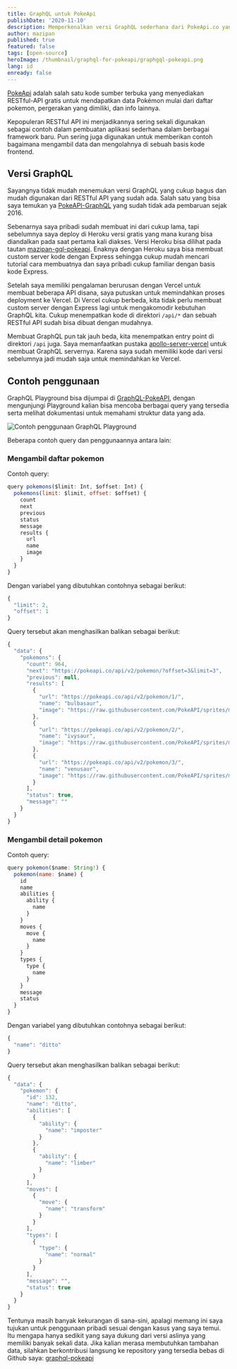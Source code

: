 ```yaml
---
title: GraphQL untuk PokeApi
publishDate: '2020-11-10'
description: Memperkenalkan versi GraphQL sederhana dari PokeApi.co yang di deploy ke Vercel
author: mazipan
published: true
featured: false
tags: [open-source]
heroImage: /thumbnail/graphql-for-pokeapi/graphgql-pokeapi.png
lang: id
enready: false
---
```


[PokeApi](https://github.com/PokeAPI/pokeapi) adalah salah satu kode sumber terbuka yang menyediakan RESTful-API gratis untuk mendapatkan data Pokémon mulai dari daftar pokemon, pergerakan yang dimiliki, dan info lainnya.

Kepopuleran RESTful API ini menjadikannya sering sekali digunakan sebagai contoh dalam pembuatan aplikasi sederhana dalam berbagai framework baru. Pun sering juga digunakan untuk memberikan contoh bagaimana mengambil data dan mengolahnya di sebuah basis kode frontend.

## Versi GraphQL

Sayangnya tidak mudah menemukan versi GraphQL yang cukup bagus dan mudah digunakan dari RESTful API yang sudah ada.
Salah satu yang bisa saya temukan ya [PokeAPI-GraphQL](https://github.com/patrickshaughnessy/PokeAPI-GraphQL) yang sudah tidak ada pembaruan sejak 2016.

Sebenarnya saya pribadi sudah membuat ini dari cukup lama, tapi sebelumnya saya deploy di Heroku versi gratis yang mana kurang bisa diandalkan pada saat pertama kali diakses.
Versi Heroku bisa dilihat pada tautan [mazipan-gql-pokeapi](https://mazipan-gql-pokeapi.herokuapp.com/graphql).
Enaknya dengan Heroku saya bisa membuat custom server kode dengan Express sehingga cukup mudah mencari tutorial cara membuatnya dan saya pribadi cukup familiar dengan basis kode Express.

Setelah saya memiliki pengalaman berurusan dengan Vercel untuk membuat beberapa API disana, saya putuskan untuk memindahkan proses deployment ke Vercel.
Di Vercel cukup berbeda, kita tidak perlu membuat custom server dengan Express lagi untuk mengakomodir kebutuhan GraphQL kita.
Cukup menempatkan kode di direktori `/api/*` dan sebuah RESTful API sudah bisa dibuat dengan mudahnya.

Membuat GraphQL pun tak jauh beda, kita menempatkan entry point di direktori `/api` juga.
Saya memanfaatkan pustaka [apollo-server-vercel](https://github.com/Saeris/apollo-server-vercel) untuk membuat GraphQL servernya.
Karena saya sudah memiliki kode dari versi sebelumnya jadi mudah saja untuk memindahkan ke Vercel.

## Contoh penggunaan

GraphQL Playground bisa dijumpai di [GraphQL-PokeAPI](https://graphql-pokeapi.vercel.app/api/graphql), dengan mengunjungi Playground kalian bisa mencoba berbagai query yang tersedia serta melihat dokumentasi untuk memahami struktur data yang ada.

![Contoh penggunaan GraphQL Playground](/thumbnail/graphql-for-pokeapi/query-graphql-pokeapi.png)

Beberapa contoh query dan penggunaannya antara lain:

### Mengambil daftar pokemon

Contoh query:

```js
query pokemons($limit: Int, $offset: Int) {
  pokemons(limit: $limit, offset: $offset) {
    count
    next
    previous
    status
    message
    results {
      url
      name
      image
    }
  }
}
```

Dengan variabel yang dibutuhkan contohnya sebagai berikut:

```js
{
  "limit": 2,
  "offset": 1
}
```

Query tersebut akan menghasilkan balikan sebagai berikut:

```js
{
  "data": {
    "pokemons": {
      "count": 964,
      "next": "https://pokeapi.co/api/v2/pokemon/?offset=3&limit=3",
      "previous": null,
      "results": [
        {
          "url": "https://pokeapi.co/api/v2/pokemon/1/",
          "name": "bulbasaur",
          "image": "https://raw.githubusercontent.com/PokeAPI/sprites/master/sprites/pokemon/1.png"
        },
        {
          "url": "https://pokeapi.co/api/v2/pokemon/2/",
          "name": "ivysaur",
          "image": "https://raw.githubusercontent.com/PokeAPI/sprites/master/sprites/pokemon/2.png"
        },
        {
          "url": "https://pokeapi.co/api/v2/pokemon/3/",
          "name": "venusaur",
          "image": "https://raw.githubusercontent.com/PokeAPI/sprites/master/sprites/pokemon/3.png"
        }
      ],
      "status": true,
      "message": ""
    }
  }
}
```

### Mengambil detail pokemon

Contoh query:

```js
query pokemon($name: String!) {
  pokemon(name: $name) {
    id
    name
    abilities {
      ability {
        name
      }
    }
    moves {
      move {
        name
      }
    }
    types {
      type {
        name
      }
    }
    message
    status
  }
}
```

Dengan variabel yang dibutuhkan contohnya sebagai berikut:

```js
{
  "name": "ditto"
}
```

Query tersebut akan menghasilkan balikan sebagai berikut:

```js
{
  "data": {
    "pokemon": {
      "id": 132,
      "name": "ditto",
      "abilities": [
        {
          "ability": {
            "name": "imposter"
          }
        },
        {
          "ability": {
            "name": "limber"
          }
        }
      ],
      "moves": [
        {
          "move": {
            "name": "transform"
          }
        }
      ],
      "types": [
        {
          "type": {
            "name": "normal"
          }
        }
      ],
      "message": "",
      "status": true
    }
  }
}
```

Tentunya masih banyak kekurangan di sana-sini, apalagi memang ini saya tujukan untuk penggunaan pribadi sesuai dengan kasus yang saya temui.
Itu mengapa hanya sedikit yang saya dukung dari versi aslinya yang memiliki banyak sekali data.
Jika kalian merasa membutuhkan tambahan data, silahkan berkontribusi langsung ke repository yang tersedia bebas di Github saya: [graphql-pokeapi](https://github.com/mazipan/graphql-pokeapi)
